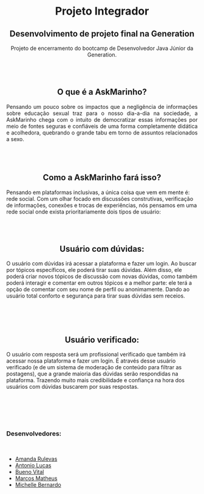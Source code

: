 <h1 align = center> Projeto Integrador </h1>
<h2 align = center>Desenvolvimento de projeto final na Generation</h2>

<p align = center> Projeto de encerramento do bootcamp de Desenvolvedor Java Júnior da Generation.<p>
  
  <br>
  <br>
  
  
 <h2 align = center>O que é a AskMarinho?</h2>

<p align = justify> Pensando um pouco sobre os impactos que a negligência de informações sobre educação sexual traz para o nosso dia-a-dia na sociedade, a AskMarinho chega com o intuito de democratizar essas informações por meio de fontes seguras e confiáveis de uma forma completamente didática e acolhedora, quebrando o grande tabu em torno de assuntos relacionados a sexo.

   <br>
   <br>
   <br>
   <br>
  
<h2 align=center>Como a AskMarinho fará isso?</h2>

Pensando em plataformas inclusivas, a única coisa que vem em mente é: rede social. Com um olhar focado em discussões construtivas, verificação de informações, conexões e trocas de experiências, nós pensamos em uma rede social onde exista prioritariamente dois tipos de usuário:

   <br>
   <br>
   
<h2 align=center>Usuário com dúvidas:</h2>

O usuário com dúvidas irá acessar a plataforma e fazer um login. Ao buscar por tópicos específicos, ele poderá tirar suas dúvidas. Além disso, ele poderá criar novos tópicos de discussão com novas dúvidas, como também poderá interagir e comentar em outros tópicos e a melhor parte: ele terá a opção de comentar com seu nome de perfil ou anonimamente. Dando ao usuário total conforto e segurança para tirar suas dúvidas sem receios.

   <br>
   <br>
   <br>
   
<h2 align=center>Usuário verificado:</h2> 

O usuário com resposta será um profissional verificado que também irá acessar nossa plataforma e fazer um login. É através desse usuário verificado (e de um sistema de moderação de conteúdo para filtrar as postagens), que a grande maioria das dúvidas serão respondidas na plataforma. Trazendo muito mais credibilidade e confiança na hora dos usuários com dúvidas buscarem por suas respostas.
</p>
  
<br>

   <br>
   <br>
   <br>
   
<h3>Desenvolvedores: </h3>

<br>
  
  <ul>
    <li><a href="https://github.com/rulevamanda">Amanda Rulevas</a></li>
    <li><a href="https://github.com/AntLucas">Antonio Lucas</a></li>
    <li><a href="https://github.com/vjbueno">Bueno Vital</a></li>
    <li><a href="https://github.com/Matheus251170">Marcos Matheus</a></li>
    <li><a href="https://github.com/chellebernardo">Michelle Bernardo</a></li>
  </ul>
